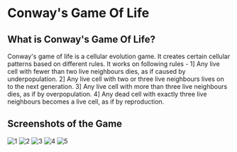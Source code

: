 # Conway's Game Of Life

## What is Conway's Game Of Life?
Conway's game of life is a cellular evolution game. It creates certain cellular patterns based on different rules.
It works on following rules -
1] Any live cell with fewer than two live neighbours dies, as if caused by underpopulation.
2] Any live cell with two or three live neighbours lives on to the next generation.
3] Any live cell with more than three live neighbours dies, as if by overpopulation.
4] Any dead cell with exactly three live neighbours becomes a live cell, as if by reproduction.

## Screenshots of the Game
![1](https://cloud.githubusercontent.com/assets/22826481/23501537/18cc69d6-fee9-11e6-8b0c-491a4464aa1f.PNG)
![2](https://cloud.githubusercontent.com/assets/22826481/23501540/18dcf512-fee9-11e6-9201-10468b09d709.PNG)
![3](https://cloud.githubusercontent.com/assets/22826481/23501538/18dc13c2-fee9-11e6-9bea-bf3f24556a96.PNG)
![4](https://cloud.githubusercontent.com/assets/22826481/23501539/18dc2aec-fee9-11e6-8fe7-c91d102fc925.PNG)
![5](https://cloud.githubusercontent.com/assets/22826481/23501541/18de84d6-fee9-11e6-8484-f62149f2a726.PNG)


